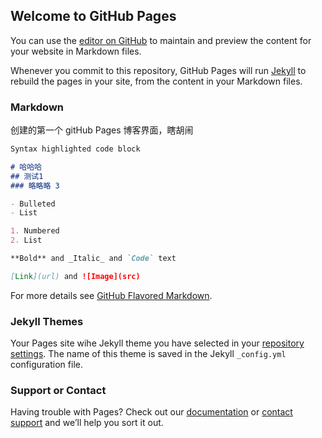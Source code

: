 ## Welcome to GitHub Pages

You can use the [editor on GitHub](https://github.com/IceNum/wTest/edit/master/index.md) to maintain and preview the content for your website in Markdown files.

Whenever you commit to this repository, GitHub Pages will run [Jekyll](https://jekyllrb.com/) to rebuild the pages in your site, from the content in your Markdown files.

### Markdown

创建的第一个 gitHub Pages 博客界面，瞎胡闹

```markdown
Syntax highlighted code block

# 哈哈哈
## 测试1
### 略略略 3

- Bulleted
- List

1. Numbered
2. List

**Bold** and _Italic_ and `Code` text

[Link](url) and ![Image](src)
```

For more details see [GitHub Flavored Markdown](https://guides.github.com/features/mastering-markdown/).

### Jekyll Themes

Your Pages site wihe Jekyll theme you have selected in your [repository settings](https://github.com/IceNum/wTest/settings). The name of this theme is saved in the Jekyll `_config.yml` configuration file.

### Support or Contact

Having trouble with Pages? Check out our [documentation](https://help.github.com/categories/github-pages-basics/) or [contact support](https://github.com/contact) and we’ll help you sort it out.
